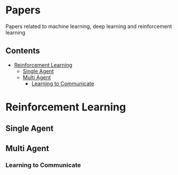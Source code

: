 # Papers
Papers related to machine learning, deep learning and reinforcement learning

## Contents
* [Reinforcement Learning](#reinforcement-Learning)
  * [Single Agent](#single-agent)
  * [Multi Agent](#multi-agent)
    * [Learning to Communicate](#learning-to-communicate)


# Reinforcement Learning

## Single Agent

## Multi Agent
### Learning to Communicate

